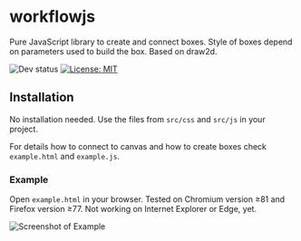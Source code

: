 # workflowjs
Pure JavaScript library to create and connect boxes. Style of boxes depend on parameters used to build the box.
Based on draw2d.

![Dev status](https://img.shields.io/badge/development%20status-2%20--%20Pre--alpha-orange)
[![License: MIT](https://img.shields.io/badge/License-MIT-green.svg)](https://opensource.org/licenses/MIT)

## Installation
No installation needed.
Use the files from `src/css` and `src/js` in your project.

For details how to connect to canvas and how to create boxes check `example.html` and `example.js`.

### Example
Open `example.html` in your browser.
Tested on Chromium version &#8805;81  and Firefox version &#8805;77.
Not working on Internet Explorer or Edge, yet.

![Screenshot of Example](https://repository-images.githubusercontent.com/272442666/a5a2da80-b49d-11ea-9f66-ff83b10e7da5)

